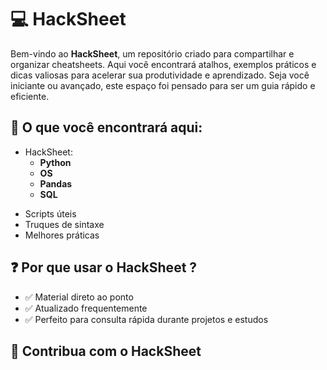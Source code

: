 # 💻 **HackSheet**

Bem-vindo ao **HackSheet**, um repositório criado para compartilhar e organizar cheatsheets. Aqui você encontrará atalhos, exemplos práticos e dicas valiosas para acelerar sua produtividade e aprendizado. Seja você iniciante ou avançado, este espaço foi pensado para ser um guia rápido e eficiente.

## 📂 O que você encontrará aqui:
* HackSheet: 
    - **Python**
    - **OS**
    - **Pandas**
    - **SQL**

- Scripts úteis
- Truques de sintaxe
- Melhores práticas


## ❓ Por que usar o HackSheet ?
- ✅ Material direto ao ponto
- ✅ Atualizado frequentemente
- ✅ Perfeito para consulta rápida durante projetos e estudos


## 🚀 **Contribua com o HackSheet**